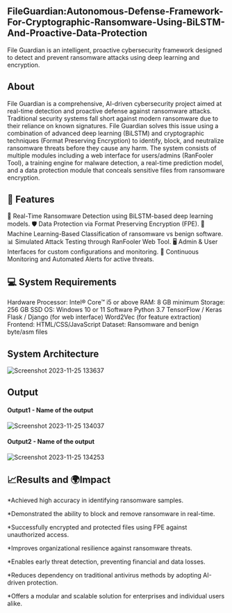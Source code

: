 ## FileGuardian:Autonomous-Defense-Framework-For-Cryptographic-Ransomware-Using-BiLSTM-And-Proactive-Data-Protection
File Guardian is an intelligent, proactive cybersecurity framework designed to detect and prevent ransomware attacks using deep learning and encryption. 
## About
File Guardian is a comprehensive, AI-driven cybersecurity project aimed at real-time detection and proactive defense against ransomware attacks. Traditional security systems fall short against modern ransomware due to their reliance on known signatures. File Guardian solves this issue using a combination of advanced deep learning (BiLSTM) and cryptographic techniques (Format Preserving Encryption) to identify, block, and neutralize ransomware threats before they cause any harm.
The system consists of multiple modules including a web interface for users/admins (RanFooler Tool), a training engine for malware detection, a real-time prediction model, and a data protection module that conceals sensitive files from ransomware encryption.
## 🌟 Features
🔐 Real-Time Ransomware Detection using BiLSTM-based deep learning models.
🛡️ Data Protection via Format Preserving Encryption (FPE).
🧠 Machine Learning-Based Classification of ransomware vs benign software.
📊 Simulated Attack Testing through RanFooler Web Tool.
🖥️ Admin & User Interfaces for custom configurations and monitoring.
🔁 Continuous Monitoring and Automated Alerts for active threats.

## 💻 System Requirements
Hardware
Processor: Intel® Core™ i5 or above
RAM: 8 GB minimum
Storage: 256 GB SSD
OS: Windows 10 or 11
Software
Python 3.7
TensorFlow / Keras
Flask / Django (for web interface)
Word2Vec (for feature extraction)
Frontend: HTML/CSS/JavaScript
Dataset: Ransomware and benign byte/asm files

## System Architecture
<!--Embed the system architecture diagram as shown below-->
![Screenshot 2023-11-25 133637](https://github.com/<<yourusername>>/Hand-Gesture-Recognition-System/assets/75235455/a60c11f3-0a11-47fb-ac89-755d5f45c995)


## Output

<!--Embed the Output picture at respective places as shown below as shown below-->
#### Output1 - Name of the output

![Screenshot 2023-11-25 134037](https://github.com/<<yourusername>>/Hand-Gesture-Recognition-System/assets/75235455/8c2b6b5c-5ed2-4ec4-b18e-5b6625402c16)

#### Output2 - Name of the output
![Screenshot 2023-11-25 134253](https://github.com/<<yourusername>>/Hand-Gesture-Recognition-System/assets/75235455/5e05c981-05ca-4aaa-aea2-d918dcf25cb7)



## 📈Results and 🌍Impact

*Achieved high accuracy in identifying ransomware samples.

*Demonstrated the ability to block and remove ransomware in real-time.

*Successfully encrypted and protected files using FPE against unauthorized access.

*Improves organizational resilience against ransomware threats.

*Enables early threat detection, preventing financial and data losses.

*Reduces dependency on traditional antivirus methods by adopting AI-driven protection.

*Offers a modular and scalable solution for enterprises and individual users alike.




